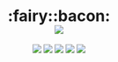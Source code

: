 <div align="center">
  <div class="bacon">
    <h1>:fairy::bacon:<br>
      <a href="https://img.shields.io/badge/Visual Studio Code-007ACC"><img src="https://img.shields.io/badge/Visual Studio Code-007ACC?style=flat-square&logo=Visual Studio Code&logoColor=white"/></a><br>
    </h1>
    <a href="https://img.shields.io/badge/HTML5-E34F26"><img src="https://img.shields.io/badge/HTML5-E34F26?style=flat-square&logo=HTML5&logoColor=white"/></a>
    <a href="https://img.shields.io/badge/CSS3-1572B6"><img src="https://img.shields.io/badge/CSS3-1572B6?style=flat-square&logo=CSS3&logoColor=white"/></a>
    <a href="https://img.shields.io/badge/Javascript-F7DF1E"><img src="https://img.shields.io/badge/JavaScript-F7DF1E?style=flat-square&logo=javascript&logoColor=black"/></a>
    <a href="https://img.shields.io/badge/Python-3776AB"><img src="https://img.shields.io/badge/Python-3776AB?style=flat-square&logo=Python&logoColor=white"/></a>
    <a href="https://img.shields.io/badge/Google Colab-F9AB00"><img src="https://img.shields.io/badge/Google Colab-F9AB00?style=flat-square&logo=Google Colab&logoColor=white"/>
  </div>
</div>

